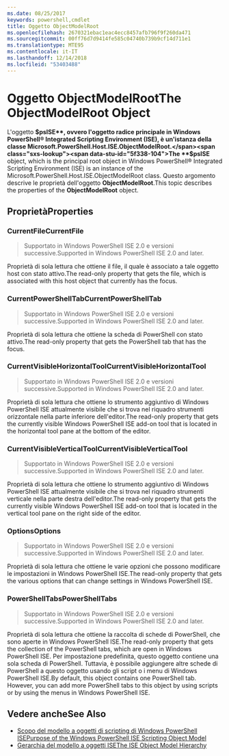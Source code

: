 ```yaml
---
ms.date: 08/25/2017
keywords: powershell,cmdlet
title: Oggetto ObjectModelRoot
ms.openlocfilehash: 2670321ebac1eac4ecc8457afb796f9f260da471
ms.sourcegitcommit: 00ff76d7d9414fe585c04740b739b9cf14d711e1
ms.translationtype: MTE95
ms.contentlocale: it-IT
ms.lasthandoff: 12/14/2018
ms.locfileid: "53403488"
---
```

# <a name="the-objectmodelroot-object"></a><span data-ttu-id="5f338-103">Oggetto ObjectModelRoot</span><span class="sxs-lookup"><span data-stu-id="5f338-103">The ObjectModelRoot Object</span></span>

<span data-ttu-id="5f338-104">L'oggetto **$psISE**, ovvero l'oggetto radice principale in Windows PowerShell® Integrated Scripting Environment (ISE), è un'istanza della classe Microsoft.PowerShell.Host.ISE.ObjectModelRoot.</span><span class="sxs-lookup"><span data-stu-id="5f338-104">The **$psISE** object, which is the principal root object in Windows PowerShell® Integrated Scripting Environment (ISE) is an instance of the Microsoft.PowerShell.Host.ISE.ObjectModelRoot class.</span></span>
<span data-ttu-id="5f338-105">Questo argomento descrive le proprietà dell'oggetto **ObjectModelRoot**.</span><span class="sxs-lookup"><span data-stu-id="5f338-105">This topic describes the properties of the **ObjectModelRoot** object.</span></span>

## <a name="properties"></a><span data-ttu-id="5f338-106">Proprietà</span><span class="sxs-lookup"><span data-stu-id="5f338-106">Properties</span></span>

### <a name="currentfile"></a><span data-ttu-id="5f338-107">CurrentFile</span><span class="sxs-lookup"><span data-stu-id="5f338-107">CurrentFile</span></span>

> <span data-ttu-id="5f338-108">Supportato in Windows PowerShell ISE 2.0 e versioni successive.</span><span class="sxs-lookup"><span data-stu-id="5f338-108">Supported in Windows PowerShell ISE 2.0 and later.</span></span>

<span data-ttu-id="5f338-109">Proprietà di sola lettura che ottiene il file, il quale è associato a tale oggetto host con stato attivo.</span><span class="sxs-lookup"><span data-stu-id="5f338-109">The read-only property that gets the file, which is associated with this host object that currently has the focus.</span></span>

### <a name="currentpowershelltab"></a><span data-ttu-id="5f338-110">CurrentPowerShellTab</span><span class="sxs-lookup"><span data-stu-id="5f338-110">CurrentPowerShellTab</span></span>

> <span data-ttu-id="5f338-111">Supportato in Windows PowerShell ISE 2.0 e versioni successive.</span><span class="sxs-lookup"><span data-stu-id="5f338-111">Supported in Windows PowerShell ISE 2.0 and later.</span></span>

<span data-ttu-id="5f338-112">Proprietà di sola lettura che ottiene la scheda di PowerShell con stato attivo.</span><span class="sxs-lookup"><span data-stu-id="5f338-112">The read-only property that gets the PowerShell tab that has the focus.</span></span>

### <a name="currentvisiblehorizontaltool"></a><span data-ttu-id="5f338-113">CurrentVisibleHorizontalTool</span><span class="sxs-lookup"><span data-stu-id="5f338-113">CurrentVisibleHorizontalTool</span></span>

> <span data-ttu-id="5f338-114">Supportato in Windows PowerShell ISE 2.0 e versioni successive.</span><span class="sxs-lookup"><span data-stu-id="5f338-114">Supported in Windows PowerShell ISE 2.0 and later.</span></span>

<span data-ttu-id="5f338-115">Proprietà di sola lettura che ottiene lo strumento aggiuntivo di Windows PowerShell ISE attualmente visibile che si trova nel riquadro strumenti orizzontale nella parte inferiore dell'editor.</span><span class="sxs-lookup"><span data-stu-id="5f338-115">The read-only property that gets the currently visible Windows PowerShell ISE add-on tool that is located in the horizontal tool pane at the bottom of the editor.</span></span>

### <a name="currentvisibleverticaltool"></a><span data-ttu-id="5f338-116">CurrentVisibleVerticalTool</span><span class="sxs-lookup"><span data-stu-id="5f338-116">CurrentVisibleVerticalTool</span></span>

> <span data-ttu-id="5f338-117">Supportato in Windows PowerShell ISE 2.0 e versioni successive.</span><span class="sxs-lookup"><span data-stu-id="5f338-117">Supported in Windows PowerShell ISE 2.0 and later.</span></span>

<span data-ttu-id="5f338-118">Proprietà di sola lettura che ottiene lo strumento aggiuntivo di Windows PowerShell ISE attualmente visibile che si trova nel riquadro strumenti verticale nella parte destra dell'editor.</span><span class="sxs-lookup"><span data-stu-id="5f338-118">The read-only property that gets the currently visible Windows PowerShell ISE add-on tool that is located in the vertical tool pane on the right side of the editor.</span></span>

### <a name="options"></a><span data-ttu-id="5f338-119">Options</span><span class="sxs-lookup"><span data-stu-id="5f338-119">Options</span></span>

> <span data-ttu-id="5f338-120">Supportato in Windows PowerShell ISE 2.0 e versioni successive.</span><span class="sxs-lookup"><span data-stu-id="5f338-120">Supported in Windows PowerShell ISE 2.0 and later.</span></span>

<span data-ttu-id="5f338-121">Proprietà di sola lettura che ottiene le varie opzioni che possono modificare le impostazioni in Windows PowerShell ISE.</span><span class="sxs-lookup"><span data-stu-id="5f338-121">The read-only property that gets the various options that can change settings in Windows PowerShell ISE.</span></span>

### <a name="powershelltabs"></a><span data-ttu-id="5f338-122">PowerShellTabs</span><span class="sxs-lookup"><span data-stu-id="5f338-122">PowerShellTabs</span></span>

> <span data-ttu-id="5f338-123">Supportato in Windows PowerShell ISE 2.0 e versioni successive.</span><span class="sxs-lookup"><span data-stu-id="5f338-123">Supported in Windows PowerShell ISE 2.0 and later.</span></span>

<span data-ttu-id="5f338-124">Proprietà di sola lettura che ottiene la raccolta di schede di PowerShell, che sono aperte in Windows PowerShell ISE.</span><span class="sxs-lookup"><span data-stu-id="5f338-124">The read-only property that gets the collection of the PowerShell tabs, which are open in Windows PowerShell ISE.</span></span> <span data-ttu-id="5f338-125">Per impostazione predefinita, questo oggetto contiene una sola scheda di PowerShell. Tuttavia, è possibile aggiungere altre schede di PowerShell a questo oggetto usando gli script o i menu di Windows PowerShell ISE.</span><span class="sxs-lookup"><span data-stu-id="5f338-125">By default, this object contains one PowerShell tab. However, you can add more PowerShell tabs to this object by using scripts or by using the menus in Windows PowerShell ISE.</span></span>

## <a name="see-also"></a><span data-ttu-id="5f338-126">Vedere anche</span><span class="sxs-lookup"><span data-stu-id="5f338-126">See Also</span></span>

- [<span data-ttu-id="5f338-127">Scopo del modello a oggetti di scripting di Windows PowerShell ISE</span><span class="sxs-lookup"><span data-stu-id="5f338-127">Purpose of the Windows PowerShell ISE Scripting Object Model</span></span>](Purpose-of-the-Windows-PowerShell-ISE-Scripting-Object-Model.md)
- [<span data-ttu-id="5f338-128">Gerarchia del modello a oggetti ISE</span><span class="sxs-lookup"><span data-stu-id="5f338-128">The ISE Object Model Hierarchy</span></span>](The-ISE-Object-Model-Hierarchy.md)